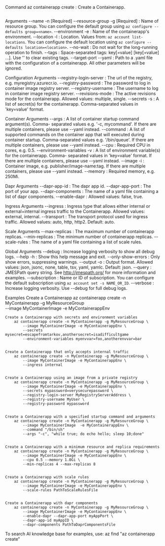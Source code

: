 
Command
    az containerapp create : Create a Containerapp.

```WARNING: Command group 'containerapp' is in preview and under development. Reference and support levels: https://aka.ms/CLI_refstatus
```

Arguments
    --name -n           [Required]
    --resource-group -g [Required] : Name of resource group. You can configure the default group
                                     using `az configure --defaults group=<name>`.
    --environment -e               : Name of the containerapp's environment.
    --location -l                  : Location. Values from: `az account list-locations`. You can
                                     configure the default location using `az configure --defaults
                                     location=<location>`.
    --no-wait                      : Do not wait for the long-running operation to finish.
    --tags                         : Space-separated tags: key[=value] [key[=value] ...]. Use '' to
                                     clear existing tags.
    --target-port
    --yaml                         : Path to a .yaml file with the configuration of a containerapp.
                                     All other parameters will be ignored.

Configuration Arguments
    --registry-login-server        : The url of the registry, e.g. myregistry.azurecr.io.
    --registry-password            : The password to log in container image registry server.
    --registry-username            : The username to log in container image registry server.
    --revisions-mode               : The active revisions mode for the containerapp.  Allowed
                                     values: multiple, single.
    --secrets -s                   : A list of secret(s) for the containerapp. Comma-separated
                                     values in 'key=value' format.

Container Arguments
    --args                         : A list of container startup command argument(s). Comma-
                                     separated values e.g. '-c, mycommand'. If there are multiple
                                     containers, please use --yaml instead.
    --command                      : A list of supported commands on the container app that will
                                     executed during container startup. Comma-separated values e.g.
                                     '/bin/queue'. If there are multiple containers, please use
                                     --yaml instead.
    --cpu                          : Required CPU in cores, e.g. 0.5.
    --environment-variables -v     : A list of environment variable(s) for the containerapp. Comma-
                                     separated values in 'key=value' format. If there are multiple
                                     containers, please use --yaml instead.
    --image -i                     : Container image, e.g. publisher/image-name:tag. If there are
                                     multiple containers, please use --yaml instead.
    --memory                       : Required memory, e.g. 250Mi.

Dapr Arguments
    --dapr-app-id                  : The dapr app id.
    --dapr-app-port                : The port of your app.
    --dapr-components              : The name of a yaml file containing a list of dapr components.
    --enable-dapr                  : Allowed values: false, true.

Ingress Arguments
    --ingress                      : Ingress type that allows either internal or external+internal
                                     ingress traffic to the Containerapp.  Allowed values: external,
                                     internal.
    --transport                    : The transport protocol used for ingress traffic.  Allowed
                                     values: auto, http, http2.  Default: auto.

Scale Arguments
    --max-replicas                 : The maximum number of containerapp replicas.
    --min-replicas                 : The minimum number of containerapp replicas.
    --scale-rules                  : The name of a yaml file containing a list of scale rules.

Global Arguments
    --debug                        : Increase logging verbosity to show all debug logs.
    --help -h                      : Show this help message and exit.
    --only-show-errors             : Only show errors, suppressing warnings.
    --output -o                    : Output format.  Allowed values: json, jsonc, none, table, tsv,
                                     yaml, yamlc.  Default: json.
    --query                        : JMESPath query string. See http://jmespath.org/ for more
                                     information and examples.
    --subscription                 : Name or ID of subscription. You can configure the default
                                     subscription using `az account set -s NAME_OR_ID`.
    --verbose                      : Increase logging verbosity. Use --debug for full debug logs.

Examples
    Create a Containerapp
        az containerapp create -n MyContainerapp -g MyResourceGroup \
            --image MyContainerImage -e MyContainerappEnv


    Create a Containerapp with secrets and environment variables
        az containerapp create -n MyContainerapp -g MyResourceGroup \
            --image MyContainerImage -e MyContainerappEnv \
            --secrets mysecret=escapefromtarkov,anothersecret=isadifficultgame
            --environment-variables myenvvar=foo,anotherenvvar=bar


    Create a Containerapp that only accepts internal traffic
        az containerapp create -n MyContainerapp -g MyResourceGroup \
            --image MyContainerImage -e MyContainerappEnv \
            --ingress internal


    Create a Containerapp using an image from a private registry
        az containerapp create -n MyContainerapp -g MyResourceGroup \
            --image MyContainerImage -e MyContainerappEnv \
            --secrets mypassword=verysecurepassword \
            --registry-login-server MyRegistryServerAddress \
            --registry-username MyUser \
            --registry-password mypassword


    Create a Containerapp with a specified startup command and arguments
        az containerapp create -n MyContainerapp -g MyResourceGroup \
            --image MyContainerImage  -e MyContainerappEnv \
            --command "/bin/sh"
            --args "-c", "while true; do echo hello; sleep 10;done"


    Create a Containerapp with a minimum resource and replica requirements
        az containerapp create -n MyContainerapp -g MyResourceGroup \
            --image MyContainerImage -e MyContainerappEnv \
            --cpu 0.5 --memory 1.0Gi \
            --min-replicas 4 --max-replicas 8


    Create a Containerapp with scale rules
        az containerapp create -n MyContainerapp -g MyResourceGroup \
            --image MyContainerImage -e MyContainerappEnv \
            --scale-rules PathToScaleRulesFile


    Create a Containerapp with dapr components
        az containerapp create -n MyContainerapp -g MyResourceGroup \
            --image MyContainerImage -e MyContainerappEnv \
            --enable-dapr --dapr-app-port myAppPort \
            --dapr-app-id myAppID \
            --dapr-components PathToDaprComponentsFile


To search AI knowledge base for examples, use: az find "az containerapp create"
